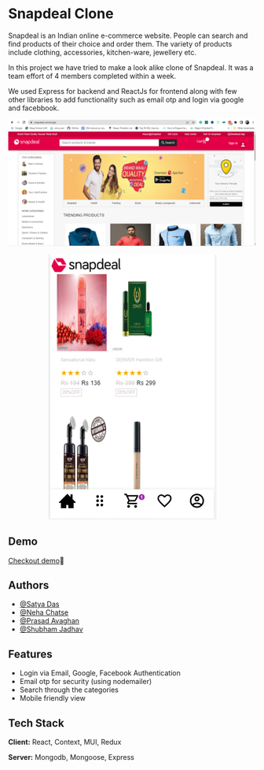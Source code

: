 
# Snapdeal Clone

Snapdeal is an Indian online e-commerce website.
 People can search and find products of their
 choice and order them. The variety of products include clothing, accessories, kitchen-ware, jewellery etc.
 
 In this project we have tried to make a look alike clone of Snapdeal. It was a team effort of 4 members completed within a week.
 
 We used Express for backend and ReactJs for frontend along with few other libraries to add functionality such as email otp and login via google and facebbook.

 
![Meesho_clone_img](https://github.com/Satya12325/snapdeal_clone/blob/master/snapdeal_img.PNG)
<p align="center">
 
  <img alt="Meesho_clone_img" src="https://github.com/Satya12325/snapdeal_clone/blob/master/snapdeal_mobile.PNG">

</p>


## Demo

[Checkout demo](https://snapdeal.vercel.app)🤩


## Authors

- [@Satya Das](https://github.com/Satya12325)
- [@Neha Chatse](https://github.com/nehachatse)
- [@Prasad Avaghan](https://github.com/prasadavaghan)
- [@Shubham Jadhav](https://www.github.com/shubham168)


## Features

- Login via Email, Google, Facebook Authentication
- Email otp for security (using nodemailer)
- Search through the categories
- Mobile friendly view




## Tech Stack

**Client:** React, Context, MUI, Redux

**Server:**  Mongodb, Mongoose, Express

